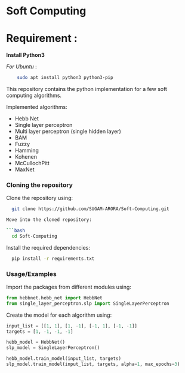 # Soft Computing

# Requirement :

**Install Python3**

*For Ubuntu* :
```bash
	sudo apt install python3 python3-pip
```

This repository contains the python implementation for a few soft computing algorithms.

Implemented algorithms:

- Hebb Net
- Single layer perceptron
- Multi layer perceptron (single hidden layer)
- BAM
- Fuzzy
- Hamming
- Kohenen
- McCullochPitt
- MaxNet

### Cloning the repository

Clone the repository using:

```bash
  git clone https://github.com/SUGAM-ARORA/Soft-Computing.git

Move into the cloned repository:

```bash
  cd Soft-Computing
```

Install the required dependencies:

```bash
  pip install -r requirements.txt
```

### Usage/Examples

Import the packages from different modules using:

```python
from hebbnet.hebb_net import HebbNet
from single_layer_perceptron.slp import SingleLayerPerceptron
```

Create the model for each algorithm using:

```python
input_list = [[1, 1], [1, -1], [-1, 1], [-1, -1]]
targets = [1, -1, -1, -1]

hebb_model = HebbNet()
slp_model = SingleLayerPerceptron()

hebb_model.train_model(input_list, targets)
slp_model.train_model(input_list, targets, alpha=1, max_epochs=3)
```